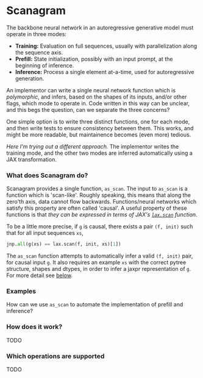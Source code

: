 # Scanagram
The backbone neural network in an autoregressive generative model must operate in three modes:
 - **Training:** Evaluation on full sequences, usually with parallelization along the sequence axis.
 - **Prefill:** State initialization, possibly with an input prompt, at the beginning of inference.
 - **Inference:** Process a single element at-a-time, used for autoregressive generation.

An implementor can write a single neural network function which is _polymorphic_,
and infers, based on the shapes of its inputs, and/or other flags, which mode to operate in. Code
written in this way can be unclear, and this begs the question, can we separate the three
concerns?

One simple option is to write three distinct functions, one for each mode, and then write tests
to ensure consistency between them. This works, and might be more readable, but maintainence
becomes (even more) tedious.

_Here I'm trying out a different approach._ The implementor writes the training mode, and
the other two modes are inferred automatically using a JAX transformation.

### What does Scanagram do?
Scanagram provides a single function, `as_scan`. The input to `as_scan` is a function which is
'scan-like'. Roughly speaking, this means that along the zero'th axis, data cannot flow backwards.
Functions/neural networks which satisfy this property are often called 'causal'. A useful property
of these functions is that _they can be expressed in terms of JAX's
[`lax.scan`](https://docs.jax.dev/en/latest/_autosummary/jax.lax.scan.html) function_.

To be a little more precise, if `g` is causal, there exists a pair `(f, init)` such that
for all input sequences `xs`,
```python
jnp.all(g(xs) == lax.scan(f, init, xs)[1])
```
The `as_scan` function attempts to automatically infer a valid `(f, init)` pair, for causal input
`g`. It also requires an example `xs` with the correct pytree structure, shapes and dtypes, in order
to infer a jaxpr representation of `g`. For more detail see [below](#how-does-it-work).

### Examples
How can we use `as_scan` to automate the implementation of prefill and inference?

### How does it work?
TODO

### Which operations are supported
TODO
